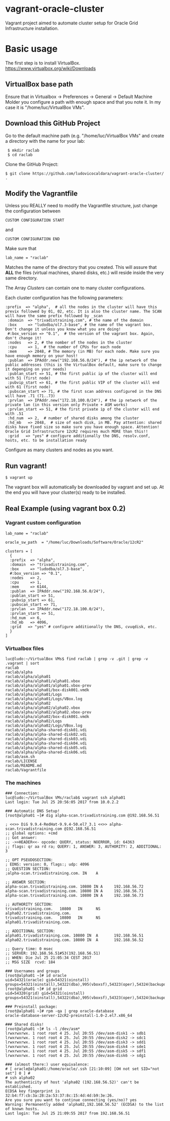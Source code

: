 # vagrant-oracle-cluster
Vagrant project aimed to automate cluster setup for Oracle Grid Infrastructure installation.

# Basic usage
The first step is to install VirtualBox. https://www.virtualbox.org/wiki/Downloads

## VirtualBox base path
Ensure that in Virtualbox -> Preferences -> General -> Default Machine Molder
you configure a path with enough space and that you note it. In my case it is "/home/luc/VirtualBox VMs".

## Download this GitHub Project
Go to the default machine path (e.g. "/home/luc/VirtualBox VMs" and create a directory with the name for your lab:
```
 $ mkdir raclab
 $ cd raclab
```
Clone the GitHub Project:
 ```
 $ git clone https://github.com/ludovicocaldara/vagrant-oracle-cluster/ .
 ```

## Modify the Vagrantfile
Unless you REALLY need to modify the Vagrantfile structure, just change the configuration between
  ```
  CUSTOM CONFIGURATION START
  ```
  and
   ```
   CUSTOM CONFIGURATION END
   ```
   
Make sure that
```
lab_name = "raclab"
```
Matches the name of the directory that you created. This will assure that **ALL** the files (virtual machines, shared disks, etc.)
will reside inside the very same directory.

The Array _Clusters_ can contain one to many cluster configurations.

Each cluster configuration has the following parameters:
 ```
 :prefix  => "alpha",  # all the nodes in the cluster will have this previx followed by 01, 02, etc. It is also the cluster name. The SCAN will have the same prefix followed by _scan
  :domain  => "trivadistraining.com", # the name of the domain
  :box     => "ludodba/ol7.3-base", # the name of the vagrant box. Don't change it unless you know what you are doing!
  #:box_version => "0.1",  # the version of the vagrant box. Again, don't change it!
  :nodes   => 2, # the nomber of the nodes in the cluster
  :cpu     => 1,  # the number of CPUs for each node
  :mem     => 2048, # The memory (in MB) for each node. Make sure you have enough memory on your host!
  :publan  => IPAddr.new("192.168.56.0/24"), # the ip network of the public addresses (this is the VirtualBox default, make sure to change it depenging on your needs) 
  :publan_start => 51, # the first public ip of the cluster will end with 51 (first node)
  :pubvip_start => 61, # the first public VIP of the cluster will end with 61 (first node)
  :pubscan_start => 71, # the first scan address configured in the DNS will have .71 (71..73)
  :prvlan  => IPAddr.new("172.18.100.0/24"), # the ip network of the private lan (in this version only Private + ASM works)
  :prvlan_start => 51, # the first private ip of the cluster will end with .51
  :hd_num  => 2,  # number of shared disks among the cluster
  :hd_mb   => 2048,  # size of each disk, in MB. Pay attention: shared disks have fixed size so make sure you have enough space. Attention! Oracle Grid Infrastructure 12cR2 requires much MORE than this!!
  :grid   => "yes" # configure additionally the DNS, resolv.conf, hosts, etc. to be installation ready
 ```

Configure as many clusters and nodes as you want.

## Run vagrant!
 ```
 $ vagrant up
  ```
The vagrant box will automatically be downloaded by vagrant and set up.
At the end you will have your cluster(s) ready to be installed.


## Real Example (using vagrant box 0.2)
### Vagrant custom configuration
```
lab_name = "raclab"

oracle_sw_path  = "/home/luc/Downloads/Software/Oracle/12cR2"

clusters = [
  {
  :prefix  => "alpha",
  :domain  => "trivadistraining.com",
  :box     => "ludodba/ol7.3-base",
  #:box_version => "0.1",
  :nodes   => 2,
  :cpu     => 1,
  :mem     => 6144,
  :publan  => IPAddr.new("192.168.56.0/24"),
  :publan_start => 51,
  :pubvip_start => 61,
  :pubscan_start => 71,
  :prvlan  => IPAddr.new("172.18.100.0/24"),
  :prvlan_start => 51,
  :hd_num  => 6,
  :hd_mb   => 4096,
  :grid   => "yes" # configure additionally the DNS, cvuqdisk, etc.
  }
]
```

### Virtualbox files
```
luc@ludo:~/VirtualBox VMs$ find raclab | grep -v .git | grep -v .vagrant | sort
raclab
raclab/alpha
raclab/alpha/alpha01
raclab/alpha/alpha01/alpha01.vbox
raclab/alpha/alpha01/alpha01.vbox-prev
raclab/alpha/alpha01/box-disk001.vmdk
raclab/alpha/alpha01/Logs
raclab/alpha/alpha01/Logs/VBox.log
raclab/alpha/alpha02
raclab/alpha/alpha02/alpha02.vbox
raclab/alpha/alpha02/alpha02.vbox-prev
raclab/alpha/alpha02/box-disk001.vmdk
raclab/alpha/alpha02/Logs
raclab/alpha/alpha02/Logs/VBox.log
raclab/alpha/alpha-shared-disk01.vdi
raclab/alpha/alpha-shared-disk02.vdi
raclab/alpha/alpha-shared-disk03.vdi
raclab/alpha/alpha-shared-disk04.vdi
raclab/alpha/alpha-shared-disk05.vdi
raclab/alpha/alpha-shared-disk06.vdi
raclab/asm.sh
raclab/LICENSE
raclab/README.md
raclab/Vagrantfile
```

### The machines
```
### Connection: 
luc@ludo:~/VirtualBox VMs/raclab$ vagrant ssh alpha01
Last login: Tue Jul 25 20:56:05 2017 from 10.0.2.2

### Automatic DNS Setup!
[root@alpha01 ~]# dig alpha-scan.trivadistraining.com @192.168.56.51

; <<>> DiG 9.9.4-RedHat-9.9.4-50.el7_3.1 <<>> alpha-scan.trivadistraining.com @192.168.56.51
;; global options: +cmd
;; Got answer:
;; ->>HEADER<<- opcode: QUERY, status: NOERROR, id: 64363
;; flags: qr aa rd ra; QUERY: 1, ANSWER: 3, AUTHORITY: 2, ADDITIONAL: 3

;; OPT PSEUDOSECTION:
; EDNS: version: 0, flags:; udp: 4096
;; QUESTION SECTION:
;alpha-scan.trivadistraining.com. IN    A

;; ANSWER SECTION:
alpha-scan.trivadistraining.com. 10800 IN A     192.168.56.72
alpha-scan.trivadistraining.com. 10800 IN A     192.168.56.71
alpha-scan.trivadistraining.com. 10800 IN A     192.168.56.73

;; AUTHORITY SECTION:
trivadistraining.com.   10800   IN      NS      alpha02.trivadistraining.com.
trivadistraining.com.   10800   IN      NS      alpha01.trivadistraining.com.

;; ADDITIONAL SECTION:
alpha01.trivadistraining.com. 10800 IN  A       192.168.56.51
alpha02.trivadistraining.com. 10800 IN  A       192.168.56.52

;; Query time: 0 msec
;; SERVER: 192.168.56.51#53(192.168.56.51)
;; WHEN: Die Jul 25 21:05:34 CEST 2017
;; MSG SIZE  rcvd: 184

### Usernames and groups
[root@alpha01 ~]# id oracle
uid=54321(oracle) gid=54321(oinstall) groups=54321(oinstall),54322(dba),995(vboxsf),54323(oper),54324(backupdba),54325(dgdba),54326(kmdba),54327(racdba)
[root@alpha01 ~]# id grid
uid=54320(grid) gid=54321(oinstall) groups=54321(oinstall),54322(dba),995(vboxsf),54323(oper),54324(backupdba),54325(dgdba),54326(kmdba),54327(racdba)

### Preinstall package:
[root@alpha01 ~]# rpm -qa | grep oracle-database
oracle-database-server-12cR2-preinstall-1.0-2.el7.x86_64

### Shared disks!
[root@alpha01 ~]# ls -l /dev/asm*
lrwxrwxrwx. 1 root root 4 25. Jul 20:55 /dev/asm-disk1 -> sdb1
lrwxrwxrwx. 1 root root 4 25. Jul 20:55 /dev/asm-disk2 -> sdc1
lrwxrwxrwx. 1 root root 4 25. Jul 20:55 /dev/asm-disk3 -> sdd1
lrwxrwxrwx. 1 root root 4 25. Jul 20:55 /dev/asm-disk4 -> sde1
lrwxrwxrwx. 1 root root 4 25. Jul 20:55 /dev/asm-disk5 -> sdf1
lrwxrwxrwx. 1 root root 4 25. Jul 20:55 /dev/asm-disk6 -> sdg1

### (almost there:) user equivalence:
# [ oracle@alpha01:/home/oracle/.ssh [21:10:09] [OH not set SID="not set"] 0 ] #
# ssh alpha02
The authenticity of host 'alpha02 (192.168.56.52)' can't be established.
ECDSA key fingerprint is 32:b4:f7:cb:3a:28:2a:53:37:8c:15:4d:4d:b9:3e:26.
Are you sure you want to continue connecting (yes/no)? yes
Warning: Permanently added 'alpha02,192.168.56.52' (ECDSA) to the list of known hosts.
Last login: Tue Jul 25 21:09:55 2017 from 192.168.56.51
```
